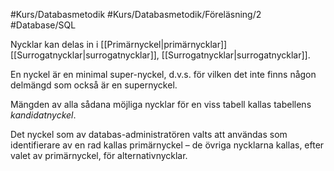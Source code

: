 #Kurs/Databasmetodik #Kurs/Databasmetodik/Föreläsning/2 #Database/SQL 

Nycklar kan delas in i [[Primärnyckel|primärnycklar]] [[Surrogatnycklar|surrogatnycklar]], [[Surrogatnycklar|surrogatnycklar]]. 

En nyckel är en minimal super-nyckel, d.v.s. för vilken det inte finns någon delmängd som också är en supernyckel.

Mängden av alla sådana möjliga nycklar för en viss tabell kallas tabellens *kandidatnyckel*.

 Det nyckel som av databas-administratören valts att användas som identifierare av en rad kallas primärnyckel – de övriga nycklarna kallas, efter valet av primärnyckel, för alternativnycklar.
